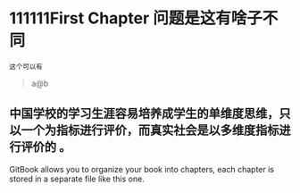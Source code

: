 # 111111First Chapter 问题是这有啥子不同
`这个可以有`

> a@b

## 中国学校的学习生涯容易培养成学生的单维度思维，只以一个为指标进行评价，而真实社会是以多维度指标进行评价的 。
GitBook allows you to organize your book into chapters, each chapter is stored in a separate file like this one.